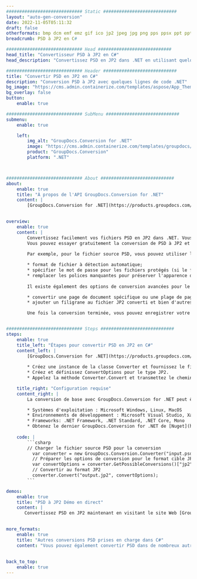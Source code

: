 ```yaml
---
############################# Static ############################
layout: "auto-gen-conversion"
date: 2022-11-05T05:11:32
draft: false
otherformats: bmp dcm emf emz gif ico jp2 jpeg jpg png pps ppsx ppt pptx psb psd svg svgz tga tif tiff webp wmf wmz
breadcrumb: PSD à JP2 en C#

############################# Head ############################
head_title: "Convertisseur PSD à JP2 en C#"
head_description: "Convertissez PSD en JP2 dans .NET en utilisant quelques lignes de code. Utilisez l'API de conversion de documents GroupDocs pour convertir plus de 160 formats de fichiers."

############################# Header ############################
title: "Convertir PSD en JP2 en C#"
description: "Conversion PSD à JP2 avec quelques lignes de code .NET"
bg_image: "https://cms.admin.containerize.com/templates/aspose/App_Themes/V3/images/bg/header1.png"
bg_overlay: false
button:
    enable: true

############################# SubMenu ############################
submenu:
    enable: true

    left:
        img_alt: "GroupDocs.Conversion for .NET"
        image: "https://cms.admin.containerize.com/templates/groupdocs/images/product-logos/90x90-noborder/groupdocs-conversion-net.png"
        product: "GroupDocs.Conversion"
        platform: ".NET"



############################# About ############################
about:
    enable: true
    title: "À propos de l'API GroupDocs.Conversion for .NET"
    content: |
        [GroupDocs.Conversion for .NET](https://products.groupdocs.com/conversion/net/) peut être utilisé pour convertir Microsoft Word, Excel, PowerPoint, PDF, Visio et d'autres formats. GroupDocs.Conversion est une API autonome adaptée aux systèmes back-end et internes nécessitant des performances élevées. Il ne dépend d'aucun logiciel tel que Microsoft ou Open Office.
    

overview:
    enable: true
    content: |
        Convertissez facilement vos fichiers PSD en JP2 dans .NET. Vous pouvez utiliser seulement quelques lignes de code C# dans n'importe quelle plate-forme de votre choix comme - Windows, Linux, macOS.
        Vous pouvez essayer gratuitement la conversion de PSD à JP2 et évaluer la qualité des résultats de conversion. En plus des scénarios de conversion de fichiers simples, vous pouvez essayer des options plus avancées pour charger le fichier source PSD et pour enregistrer le résultat de sortie JP2. 
        
        Par exemple, pour le fichier source PSD, vous pouvez utiliser les options de chargement suivantes :

        * format de fichier à détection automatique;
        * spécifier le mot de passe pour les fichiers protégés (si le format de fichier le prend en charge);
        * remplacer les polices manquantes pour préserver l'apparence du document.
        
        Il existe également des options de conversion avancées pour le fichier JP2 :

        * convertir une page de document spécifique ou une plage de pages;
        * ajouter un filigrane au fichier JP2 converti et bien d'autres.

        Une fois la conversion terminée, vous pouvez enregistrer votre fichier JP2 dans le chemin du fichier local ou dans tout stockage tiers tel que FTP, Amazon S3, Google Drive, Dropbox, etc. Veuillez noter - pour convertir PSD en JP2 aucun logiciel supplémentaire n'est nécessaire - comme MS Office, Open Office, Adobe Acrobat Reader, etc.


############################# Steps ############################
steps:
    enable: true
    title_left: "Étapes pour convertir PSD en JP2 en C#"
    content_left: |
        [GroupDocs.Conversion for .NET](https://products.groupdocs.com/conversion/net/) permet aux développeurs de convertir facilement un fichier PSD en JP2 avec quelques lignes de code.
        
        * Créez une instance de la classe Converter et fournissez le fichier PSD avec le chemin complet
        * Créez et définissez ConvertOptions pour le type JP2.
        * Appelez la méthode Converter.Convert et transmettez le chemin complet et le format (JP2) en tant que paramètre

    title_right: "Configuration requise"
    content_right: |
        La conversion de base avec GroupDocs.Conversion for .NET peut être effectuée en quelques étapes simples. Nos API sont prises en charge sur toutes les principales plates-formes et systèmes d'exploitation. Avant d'exécuter le code ci-dessous, assurez-vous que les prérequis suivants sont installés sur votre système.

        * Systèmes d'exploitation : Microsoft Windows, Linux, MacOS
        * Environnements de développement : Microsoft Visual Studio, Xamarin, MonoDevelop
        * Frameworks: .NET Framework, .NET Standard, .NET Core, Mono
        * Obtenez le dernier GroupDocs.Conversion for .NET de [Nuget](https://www.nuget.org/packages/groupdocs.conversion)
         
    code: |
        ```csharp    
        // Charger le fichier source PSD pour la conversion
          var converter = new GroupDocs.Conversion.Converter("input.psd");
          // Préparer les options de conversion pour le format cible JP2
          var convertOptions = converter.GetPossibleConversions()["jp2"].ConvertOptions;
          // Convertir au format JP2
          converter.Convert("output.jp2", convertOptions);
        ```

demos:
    enable: true
    title: "PSD à JP2 Démo en direct"
    content: |
       Convertissez PSD en JP2 maintenant en visitant le site Web [GroupDocs.Conversion App](https://products.groupdocs.app/conversion/family). La démo en ligne présente les avantages suivants
          

more_formats:
    enable: true
    title: "Autres conversions PSD prises en charge dans C#"
    content: "Vous pouvez également convertir PSD dans de nombreux autres formats de fichiers. Veuillez consulter la liste ci-dessous."
       
       
back_to_top:
    enable: true
---
```

